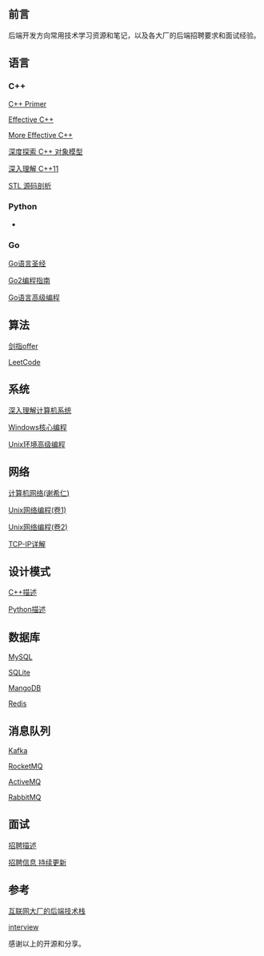 ## 前言
后端开发方向常用技术学习资源和笔记，以及各大厂的后端招聘要求和面试经验。

## 语言
### C++
[C++ Primer](./C++/C++Primer.md)

[Effective C++](./C++/EffectiveC++.md)

[More Effective C++](./C++/MoreEffectiveC++.md)

[深度探索 C++ 对象模型](./C++/深度探索C++对象模型.md)

[深入理解 C++11](./C++/深入理解C++11.md)

[STL 源码剖析](./C++/STL源码剖析.md)

### Python
* 

### Go
[Go语言圣经](./Go/Go语言圣经.md)

[Go2编程指南](./Go/Go2编程指南.md)

[Go语言高级编程](./Go/Go语言高级编程.md)

## 算法
[剑指offer](./DSA/剑指offer.md)

[LeetCode](./DSA/LeetCode.md)

## 系统
[深入理解计算机系统](./OS/深入理解计算机系统.md)

[Windows核心编程](./OS/Windows核心编程.md)

[Unix环境高级编程](./OS/Unix环境高级编程.md)

## 网络
[计算机网络(谢希仁)](./Network/计算机网络(谢希仁).md)

[Unix网络编程(卷1)](./Network/Unix网络编程(卷1).md)

[Unix网络编程(卷2)](./Network/Unix网络编程(卷2).md)

[TCP-IP详解](./Network/TCP-IP详解.md)

## 设计模式
[C++描述](./DesignPatterns/C++描述.md)

[Python描述](./DesignPatterns/Python描述.md)

## 数据库
[MySQL](./DB/MySQL.md)

[SQLite](./DB/SQLite.md)

[MangoDB](./DB/MangoDB.md)

[Redis](./DB/Redis.md)

## 消息队列
[Kafka](./MQ/Kafka.md)

[RocketMQ](./MQ/RocketMQ.md)

[ActiveMQ](./MQ/ActiveMQ.md)

[RabbitMQ](./MQ/RabbitMQ.md)

## 面试
[招聘描述](./Interview/JD.md)

[招聘信息 持续更新](./Interview/info.md)


## 参考
[互联网大厂的后端技术栈](https://zhuanlan.zhihu.com/p/103798636)

[interview](https://github.com/huihut/interview#cc-development-direction)

感谢以上的开源和分享。

